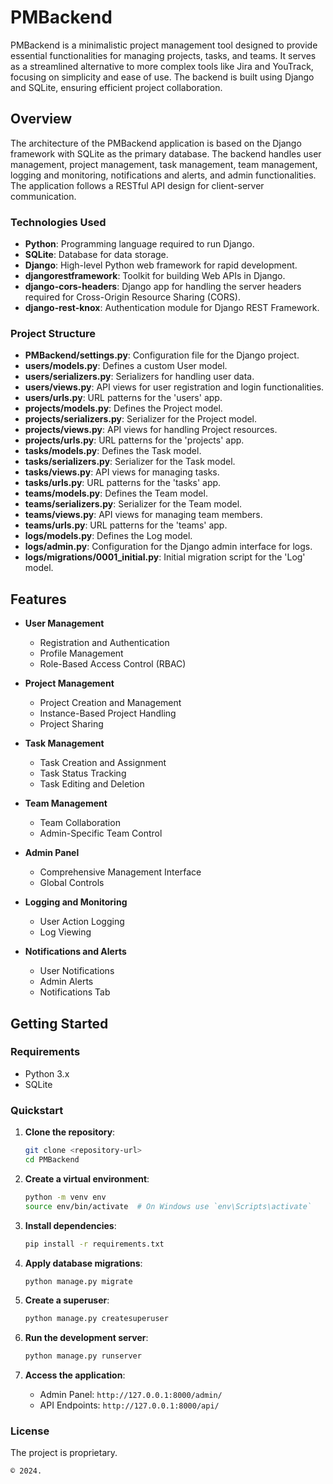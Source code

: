# PMBackend

PMBackend is a minimalistic project management tool designed to provide essential functionalities for managing projects, tasks, and teams. It serves as a streamlined alternative to more complex tools like Jira and YouTrack, focusing on simplicity and ease of use. The backend is built using Django and SQLite, ensuring efficient project collaboration.

## Overview

The architecture of the PMBackend application is based on the Django framework with SQLite as the primary database. The backend handles user management, project management, task management, team management, logging and monitoring, notifications and alerts, and admin functionalities. The application follows a RESTful API design for client-server communication.

### Technologies Used

- **Python**: Programming language required to run Django.
- **SQLite**: Database for data storage.
- **Django**: High-level Python web framework for rapid development.
- **djangorestframework**: Toolkit for building Web APIs in Django.
- **django-cors-headers**: Django app for handling the server headers required for Cross-Origin Resource Sharing (CORS).
- **django-rest-knox**: Authentication module for Django REST Framework.

### Project Structure

- **PMBackend/settings.py**: Configuration file for the Django project.
- **users/models.py**: Defines a custom User model.
- **users/serializers.py**: Serializers for handling user data.
- **users/views.py**: API views for user registration and login functionalities.
- **users/urls.py**: URL patterns for the 'users' app.
- **projects/models.py**: Defines the Project model.
- **projects/serializers.py**: Serializer for the Project model.
- **projects/views.py**: API views for handling Project resources.
- **projects/urls.py**: URL patterns for the 'projects' app.
- **tasks/models.py**: Defines the Task model.
- **tasks/serializers.py**: Serializer for the Task model.
- **tasks/views.py**: API views for managing tasks.
- **tasks/urls.py**: URL patterns for the 'tasks' app.
- **teams/models.py**: Defines the Team model.
- **teams/serializers.py**: Serializer for the Team model.
- **teams/views.py**: API views for managing team members.
- **teams/urls.py**: URL patterns for the 'teams' app.
- **logs/models.py**: Defines the Log model.
- **logs/admin.py**: Configuration for the Django admin interface for logs.
- **logs/migrations/0001_initial.py**: Initial migration script for the 'Log' model.

## Features

- **User Management**
  - Registration and Authentication
  - Profile Management
  - Role-Based Access Control (RBAC)

- **Project Management**
  - Project Creation and Management
  - Instance-Based Project Handling
  - Project Sharing

- **Task Management**
  - Task Creation and Assignment
  - Task Status Tracking
  - Task Editing and Deletion

- **Team Management**
  - Team Collaboration
  - Admin-Specific Team Control

- **Admin Panel**
  - Comprehensive Management Interface
  - Global Controls

- **Logging and Monitoring**
  - User Action Logging
  - Log Viewing

- **Notifications and Alerts**
  - User Notifications
  - Admin Alerts
  - Notifications Tab

## Getting Started

### Requirements

- Python 3.x
- SQLite

### Quickstart

1. **Clone the repository**:
   ```sh
   git clone <repository-url>
   cd PMBackend
   ```

2. **Create a virtual environment**:
   ```sh
   python -m venv env
   source env/bin/activate  # On Windows use `env\Scripts\activate`
   ```

3. **Install dependencies**:
   ```sh
   pip install -r requirements.txt
   ```

4. **Apply database migrations**:
   ```sh
   python manage.py migrate
   ```

5. **Create a superuser**:
   ```sh
   python manage.py createsuperuser
   ```

6. **Run the development server**:
   ```sh
   python manage.py runserver
   ```

7. **Access the application**:
   - Admin Panel: `http://127.0.0.1:8000/admin/`
   - API Endpoints: `http://127.0.0.1:8000/api/`

### License

The project is proprietary. 

```
© 2024.
```
```
